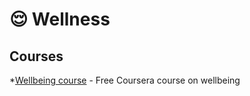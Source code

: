 # 😌 Wellness

## Courses

*[Wellbeing course](https://www.coursera.org/learn/the-science-of-well-being) - Free Coursera course on wellbeing
